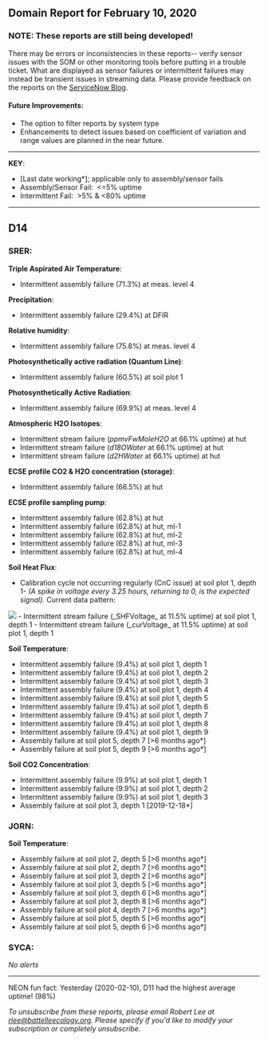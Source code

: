 ## Domain Report for February 10, 2020


### NOTE: These reports are still being developed!
There may be errors or inconsistencies in these reports-- verify sensor issues with the SOM or other monitoring tools before putting in a trouble ticket. What are displayed as sensor failures or intermittent failures may instead be transient issues in streaming data.
Please provide feedback on the reports on the [ServiceNow Blog](https://neon.service-now.com/community?id=community_blog&sys_id=9b4fbe8adbed734017ecf9041d9619be).

#### Future Improvements: 
 - The option to filter reports by system type 
 - Enhancements to detect issues based on coefficient of variation and range values are planned in the near future.

***

**KEY**:

 - [Last date working*]; applicable only to assembly/sensor fails
 - Assembly/Sensor Fail:&nbsp;&nbsp;<=5% uptime
 - Intermittent Fail:&nbsp;&nbsp;>5% & <80% uptime

***
## D14

### SRER:

**Triple Aspirated Air Temperature**:
 - Intermittent assembly failure (71.3%) at meas. level 4

**Precipitation**:
 - Intermittent assembly failure (29.4%) at DFIR

**Relative humidity**:
 - Intermittent assembly failure (75.8%) at meas. level 4

**Photosynthetically active radiation (Quantum Line)**:
 - Intermittent assembly failure (60.5%) at soil plot 1

**Photosynthetically Active Radiation**:
 - Intermittent assembly failure (69.9%) at meas. level 4

**Atmospheric H2O Isotopes**:
 - Intermittent stream failure (_ppmvFwMoleH2O_ at 66.1% uptime) at hut
 - Intermittent stream failure (_d18OWater_ at 66.1% uptime) at hut
 - Intermittent stream failure (_d2HWater_ at 66.1% uptime) at hut

**ECSE profile CO2 & H2O concentration (storage)**:
 - Intermittent assembly failure (66.5%) at hut

**ECSE profile sampling pump**:
 - Intermittent assembly failure (62.8%) at hut
 - Intermittent assembly failure (62.8%) at hut, ml-1
 - Intermittent assembly failure (62.8%) at hut, ml-2
 - Intermittent assembly failure (62.8%) at hut, ml-3
 - Intermittent assembly failure (62.8%) at hut, ml-4

**Soil Heat Flux**:
 - Calibration cycle not occurring regularly (CnC issue) at soil plot 1, depth 1- _(A spike in voltage every 3.25 hours, returning to 0, is the expected signal)._ Current data pattern:

<img src="/scratch/SOM/rollingAnalysis/RptDp00/smartAlerts/imgs/NEON.D14.SRER.DP0.00040.001.01800.001.501.000-2020-02-10.png">
 - Intermittent stream failure (_SHFVoltage_ at 11.5% uptime) at soil plot 1, depth 1
 - Intermittent stream failure (_curVoltage_ at 11.5% uptime) at soil plot 1, depth 1

**Soil Temperature**:
 - Intermittent assembly failure (9.4%) at soil plot 1, depth 1
 - Intermittent assembly failure (9.4%) at soil plot 1, depth 2
 - Intermittent assembly failure (9.4%) at soil plot 1, depth 3
 - Intermittent assembly failure (9.4%) at soil plot 1, depth 4
 - Intermittent assembly failure (9.4%) at soil plot 1, depth 5
 - Intermittent assembly failure (9.4%) at soil plot 1, depth 6
 - Intermittent assembly failure (9.4%) at soil plot 1, depth 7
 - Intermittent assembly failure (9.4%) at soil plot 1, depth 8
 - Intermittent assembly failure (9.4%) at soil plot 1, depth 9
 - Assembly failure at soil plot 5, depth 7 [>6 months ago*]
 - Assembly failure at soil plot 5, depth 9 [>6 months ago*]

**Soil CO2 Concentration**:
 - Intermittent assembly failure (9.9%) at soil plot 1, depth 1
 - Intermittent assembly failure (9.9%) at soil plot 1, depth 2
 - Intermittent assembly failure (9.9%) at soil plot 1, depth 3
 - Assembly failure at soil plot 3, depth 1 [2019-12-18*]

### JORN:

**Soil Temperature**:
 - Assembly failure at soil plot 2, depth 5 [>6 months ago*]
 - Assembly failure at soil plot 2, depth 7 [>6 months ago*]
 - Assembly failure at soil plot 3, depth 2 [>6 months ago*]
 - Assembly failure at soil plot 3, depth 5 [>6 months ago*]
 - Assembly failure at soil plot 3, depth 6 [>6 months ago*]
 - Assembly failure at soil plot 3, depth 8 [>6 months ago*]
 - Assembly failure at soil plot 4, depth 7 [>6 months ago*]
 - Assembly failure at soil plot 5, depth 5 [>6 months ago*]
 - Assembly failure at soil plot 5, depth 6 [>6 months ago*]

### SYCA:

_No alerts_

***
NEON fun fact: Yesterday (2020-02-10), D11 had the highest average uptime! (98%)

_To unsubscribe from these reports, please email Robert Lee at rlee@battelleecology.org. Please specify if you'd like to modify your subscription or completely unsubscribe._
